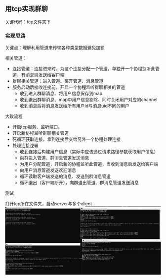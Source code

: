 

## 用tcp实现群聊
关键代码：tcp文件夹下


### 实现思路
关键点：理解利用管道来传输各种类型数据避免加锁

相关管道：
- 连接管道：连接进来时，为这个连接分配一个管道。单独开一个协程监听此管道，有消息则发送给客户端
- 群聊相关管道：进入管道、离开管道、消息管道
- 服务启动后接收连接前，开启一个协程监听群聊相关的管道
  - 收到进入群聊消息、将用户信息保存到map
  - 收到退出群聊消息、map中用户信息剔除、同时关闭用户对应的channel
  - 收到消息后将消息发送给所有用户id与消息uid不同的用户

大致流程
- 开启tcp服务、监听端口。
- 开启新协程监听群聊相关管道
- 死循环获取连接，拿到连接后交给另外一个协程处理连接
- 处理连接逻辑
  - 收到连接后构建用户信息（实际中应该通过请求路径参数获取用户信息）
  - 向群进入管道、群消息管道发送消息
  - 为用户分配管道，开启新的协程监听此管道，当收到消息后发送给客户端
  - 向用户消息管道发送欢迎消息
  - 循环读取客户端发送的消息、发送到群消息管道
  - 循环退出（客户端断开），向群退出管道、群消息管道发送消息

测试

打开tcp所在文件夹，启动server与多个client
![tcp](README.assets/image-20230714153114610.png)


